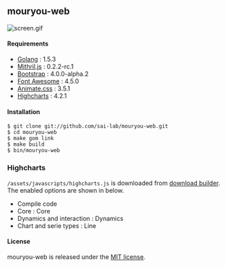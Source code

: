 ## mouryou-web

![screen.gif](https://raw.githubusercontent.com/sai-lab/mouryou-web/master/screen.gif)

#### Requirements

  - [Golang](https://golang.org/) : 1.5.3
  - [Mithril.js](https://lhorie.github.io/mithril/) : 0.2.2-rc.1
  - [Bootstrap](http://v4-alpha.getbootstrap.com/) : 4.0.0-alpha.2
  - [Font Awesome](http://fontawesome.io/) : 4.5.0
  - [Animate.css](http://daneden.github.io/animate.css/) : 3.5.1
  - [Highcharts](http://www.highcharts.com/) : 4.2.1

#### Installation

    $ git clone git://github.com/sai-lab/mouryou-web.git
    $ cd mouryou-web
    $ make gom link
    $ make build
    $ bin/mouryou-web

### Highcharts

`/assets/javascripts/highcharts.js` is downloaded from [download builder](http://www.highcharts.com/download).  
The enabled options are shown in below.

  - Compile code
  - Core : Core
  - Dynamics and interaction : Dynamics
  - Chart and serie types : Line

#### License

mouryou-web is released under the [MIT license](https://raw.githubusercontent.com/hico-horiuchi/mouryou-web/master/LICENSE).
